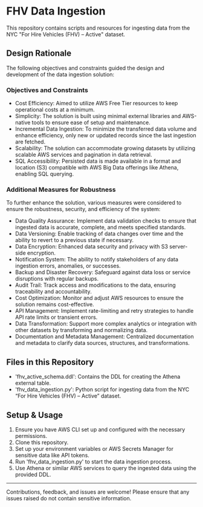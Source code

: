 # FHV Data Ingestion

This repository contains scripts and resources for ingesting data from the NYC "For Hire Vehicles (FHV) – Active" dataset. 

## Design Rationale

The following objectives and constraints guided the design and development of the data ingestion solution:

### Objectives and Constraints

- Cost Efficiency: Aimed to utilize AWS Free Tier resources to keep operational costs at a minimum.
- Simplicity: The solution is built using minimal external libraries and AWS-native tools to ensure ease of setup and maintenance.
- Incremental Data Ingestion: To minimize the transferred data volume and enhance efficiency, only new or updated records since the last ingestion are fetched.
- Scalability: The solution can accommodate growing datasets by utilizing scalable AWS services and pagination in data retrieval.
- SQL Accessibility: Persisted data is made available in a format and location (S3) compatible with AWS Big Data offerings like Athena, enabling SQL querying.

### Additional Measures for Robustness

To further enhance the solution, various measures were considered to ensure the robustness, security, and efficiency of the system:

- Data Quality Assurance: Implement data validation checks to ensure that ingested data is accurate, complete, and meets specified standards.
- Data Versioning: Enable tracking of data changes over time and the ability to revert to a previous state if necessary.
- Data Encryption: Enhanced data security and privacy with S3 server-side encryption.
- Notification System: The ability to notify stakeholders of any data ingestion errors, anomalies, or successes.
- Backup and Disaster Recovery: Safeguard against data loss or service disruptions with regular backups.
- Audit Trail: Track access and modifications to the data, ensuring traceability and accountability.
- Cost Optimization: Monitor and adjust AWS resources to ensure the solution remains cost-effective.
- API Management: Implement rate-limiting and retry strategies to handle API rate limits or transient errors.
- Data Transformation: Support more complex analytics or integration with other datasets by transforming and normalizing data.
- Documentation and Metadata Management: Centralized documentation and metadata to clarify data sources, structures, and transformations.

## Files in this Repository

- 'fhv_active_schema.ddl': Contains the DDL for creating the Athena external table.
- 'fhv_data_ingestion.py': Python script for ingesting data from the NYC “For Hire Vehicles (FHV) – Active” dataset.

## Setup & Usage

1. Ensure you have AWS CLI set up and configured with the necessary permissions.
2. Clone this repository.
3. Set up your environment variables or AWS Secrets Manager for sensitive data like API tokens.
4. Run 'fhv_data_ingestion.py' to start the data ingestion process.
5. Use Athena or similar AWS services to query the ingested data using the provided DDL.

---

Contributions, feedback, and issues are welcome! Please ensure that any issues raised do not contain sensitive information.
